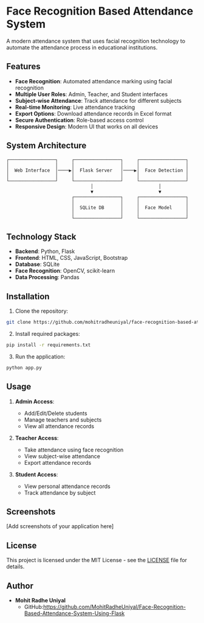 # Face Recognition Based Attendance System

A modern attendance system that uses facial recognition technology to automate the attendance process in educational institutions.

## Features

- **Face Recognition**: Automated attendance marking using facial recognition
- **Multiple User Roles**: Admin, Teacher, and Student interfaces
- **Subject-wise Attendance**: Track attendance for different subjects
- **Real-time Monitoring**: Live attendance tracking
- **Export Options**: Download attendance records in Excel format
- **Secure Authentication**: Role-based access control
- **Responsive Design**: Modern UI that works on all devices

## System Architecture

```
┌─────────────────┐     ┌─────────────────┐     ┌─────────────────┐
│                 │     │                 │     │                 │
│  Web Interface  │────▶│  Flask Server   │────▶│  Face Detection │
│                 │     │                 │     │                 │
└─────────────────┘     └─────────────────┘     └─────────────────┘
                               │                        │
                               ▼                        ▼
                        ┌─────────────────┐     ┌─────────────────┐
                        │                 │     │                 │
                        │  SQLite DB      │     │  Face Model     │
                        │                 │     │                 │
                        └─────────────────┘     └─────────────────┘
```

## Technology Stack

- **Backend**: Python, Flask
- **Frontend**: HTML, CSS, JavaScript, Bootstrap
- **Database**: SQLite
- **Face Recognition**: OpenCV, scikit-learn
- **Data Processing**: Pandas

## Installation

1. Clone the repository:
```bash
git clone https://github.com/mohitradheuniyal/face-recognition-based-attendance-system.git
```

2. Install required packages:
```bash
pip install -r requirements.txt
```

3. Run the application:
```bash
python app.py
```

## Usage

1. **Admin Access**:
   - Add/Edit/Delete students
   - Manage teachers and subjects
   - View all attendance records

2. **Teacher Access**:
   - Take attendance using face recognition
   - View subject-wise attendance
   - Export attendance records

3. **Student Access**:
   - View personal attendance records
   - Track attendance by subject

## Screenshots

[Add screenshots of your application here]

## License

This project is licensed under the MIT License - see the [LICENSE](LICENSE) file for details.

## Author

- **Mohit Radhe Uniyal**
  - GitHub:https://github.com/MohitRadheUniyal/Face-Recognition-Based-Attendance-System-Using-Flask
